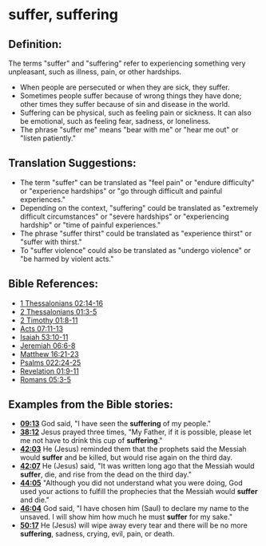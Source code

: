 # suffer, suffering #

## Definition: ##

The terms "suffer" and "suffering" refer to experiencing something very unpleasant, such as illness, pain, or other hardships.

* When people are persecuted or when they are sick, they suffer.
* Sometimes people suffer because of wrong things they have done; other times they suffer because of sin and disease in the world.
* Suffering can be physical, such as feeling pain or sickness. It can also be emotional, such as feeling fear, sadness, or loneliness.
* The phrase "suffer me" means "bear with me" or "hear me out" or "listen patiently."

## Translation Suggestions: ##

* The term "suffer" can be translated as "feel pain" or "endure difficulty" or "experience hardships" or "go through difficult and painful experiences."
* Depending on the context, "suffering" could be translated as "extremely difficult circumstances" or "severe hardships" or "experiencing hardship" or "time of painful experiences."
* The phrase "suffer thirst" could be translated as "experience thirst" or "suffer with thirst."
* To "suffer violence" could also be translated as "undergo violence" or "be harmed by violent acts."

## Bible References: ##

* [1 Thessalonians 02:14-16](en/tn/1th/help/02/14)
* [2 Thessalonians 01:3-5](en/tn/2th/help/01/03)
* [2 Timothy 01:8-11](en/tn/2ti/help/01/08)
* [Acts 07:11-13](en/tn/act/help/07/11)
* [Isaiah 53:10-11](en/tn/isa/help/53/10)
* [Jeremiah 06:6-8](en/tn/jer/help/06/06)
* [Matthew 16:21-23](en/tn/mat/help/16/21)
* [Psalms 022:24-25](en/tn/psa/help/22/24)
* [Revelation 01:9-11](en/tn/rev/help/01/09)
* [Romans 05:3-5](en/tn/rom/help/05/03)

## Examples from the Bible stories: ##

* __[09:13](en/tn/obs/help/09/13)__ God said, "I have seen the __suffering__  of my people."
* __[38:12](en/tn/obs/help/38/12)__ Jesus prayed three times, "My Father, if it is possible, please let me not have to drink this cup of __suffering__."
* __[42:03](en/tn/obs/help/42/03)__ He (Jesus) reminded them that the prophets said the Messiah would __suffer__  and be killed, but would rise again on the third day.
* __[42:07](en/tn/obs/help/42/07)__ He (Jesus) said, "It was written long ago that the Messiah would __suffer__, die, and rise from the dead on the third day."
* __[44:05](en/tn/obs/help/44/05)__ "Although you did not understand what you were doing, God used your actions to fulfill the prophecies that the Messiah would __suffer__  and die."
* __[46:04](en/tn/obs/help/46/04)__ God said, "I have chosen him (Saul) to declare my name to the unsaved. I will show him how much he must __suffer__  for my sake."
* __[50:17](en/tn/obs/help/50/17)__ He (Jesus) will wipe away every tear and there will be no more __suffering__, sadness, crying, evil, pain, or death.